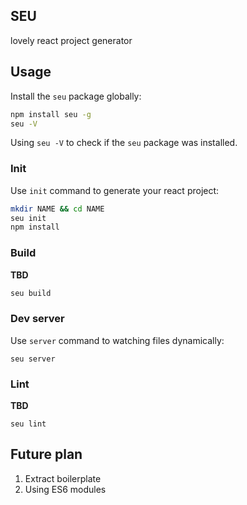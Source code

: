 SEU
---

lovely react project generator

## Usage

Install the `seu` package globally:

```bash
npm install seu -g
seu -V
```
Using `seu -V` to check if the `seu` package was installed.

### Init

Use `init` command to generate your react project:

```bash
mkdir NAME && cd NAME
seu init
npm install
```

### Build

**TBD**

```bash
seu build
```

### Dev server

Use `server` command to watching files dynamically:

```
seu server
```

### Lint

**TBD**

```
seu lint
```

## Future plan

1. Extract boilerplate
2. Using ES6 modules